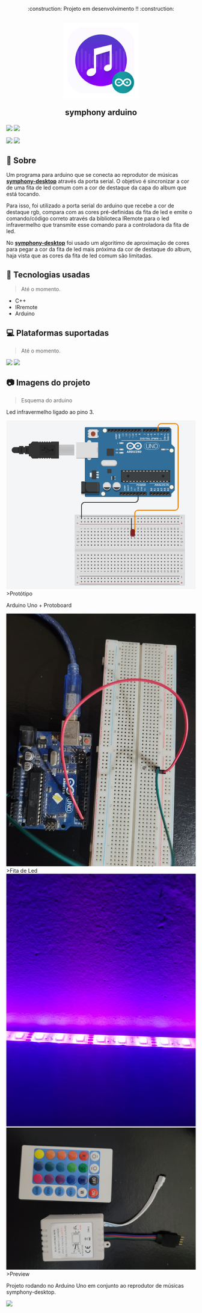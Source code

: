 <p align="center">:construction: Projeto em desenvolvimento !! :construction:</p>

<h2 align="center">
  <p><img width="200px" src="assets/logo.png"></p>
  symphony arduino
  <p></p>
</h2>

<p>
  <img src="https://img.shields.io/badge/c++-%2300599C.svg?style=for-the-badge&logo=c%2B%2B&logoColor=white">
  <img src="https://img.shields.io/badge/-Arduino-00979D?style=for-the-badge&logo=Arduino&logoColor=white">
  <p>
    <img src="https://img.shields.io/github/stars/josereia/symphony-arduino-plugin?color=yellow">
    <img src="https://img.shields.io/github/forks/josereia/symphony-arduino-plugin?color=important">
  </p>
</p>
  
## :scroll: Sobre
<p>Um programa para arduino que se conecta ao reprodutor de músicas <a href="https://github.com/josereia/symphony-desktop"><b>symphony-desktop</b></a> através da porta serial. O objetivo é sincronizar a cor de uma fita de led comum com a cor de destaque da capa do album que está tocando.</p>
<p>Para isso, foi utilizado a porta serial do arduino que recebe a cor de destaque rgb, compara com as cores pré-definidas da fita de led e emite o comando/código correto através da biblioteca IRemote para o led infravermelho que transmite esse comando para a controladora da fita de led.</p>
<p>No <a href="https://github.com/josereia/symphony-desktop"><b>symphony-desktop</b></a> foi usado um algoritimo de aproximação de cores para pegar a cor da fita de led mais próxima da cor de destaque do album, haja vista que as cores da fita de led comum são limitadas.</p>

## 🧰 Tecnologias usadas
>Até o momento.
- C++
- IRremote
- Arduino

## :computer: Plataformas suportadas
>Até o momento.
<p>
  <img src="https://img.shields.io/badge/Linux-FCC624?style=for-the-badge&logo=linux&logoColor=black" />
  <img src="https://img.shields.io/badge/-Arduino-00979D?style=for-the-badge&logo=Arduino&logoColor=white"/>
</p>

## 📷 Imagens do projeto
>Esquema do arduino
<p>Led infravermelho ligado ao pino 3.</p>
  <img src="assets/esquema.png"/>
>Protótipo
<p>Arduino Uno + Protoboard</p>
<img src="assets/protoboard.jpg"/>
>Fita de Led
<img src="assets/led.jpg"/>
<img src="assets/controladora.jpg"/>
>Preview
<p>Projeto rodando no Arduino Uno em conjunto ao reprodutor de músicas symphony-desktop.</p>
<img src="assets/preview.gif" />
  

